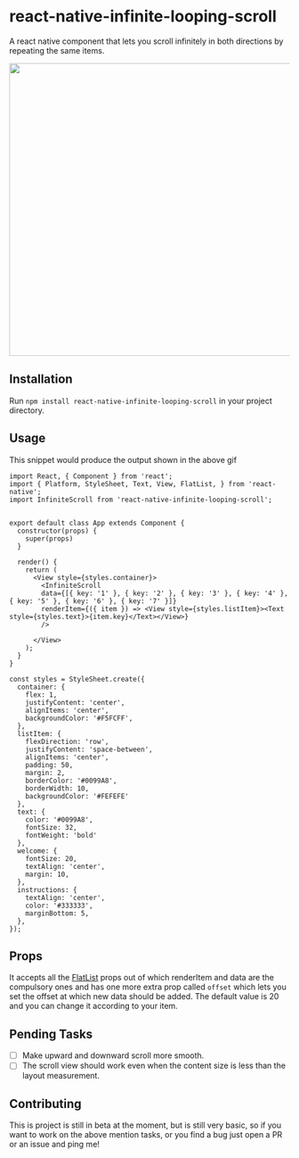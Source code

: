 # react-native-infinite-looping-scroll

A react native component that lets you scroll infinitely in both directions by repeating the same items.

<p align="center">
<img src="https://raw.githubusercontent.com/tjacobdesign/react-native-infinite-looping-scroll/master/infinite-gif.gif" width="640" height="525">
</p>

## Installation

Run `npm install react-native-infinite-looping-scroll` in your project directory.

## Usage

This snippet would produce the output shown in the above gif

```
import React, { Component } from 'react';
import { Platform, StyleSheet, Text, View, FlatList, } from 'react-native';
import InfiniteScroll from 'react-native-infinite-looping-scroll';


export default class App extends Component {
  constructor(props) {
    super(props)
  }
 
  render() {
    return (
      <View style={styles.container}>
        <InfiniteScroll
        data={[{ key: '1' }, { key: '2' }, { key: '3' }, { key: '4' }, { key: '5' }, { key: '6' }, { key: '7' }]}
        renderItem={({ item }) => <View style={styles.listItem}><Text style={styles.text}>{item.key}</Text></View>}
        />
        
      </View>
    );
  }
}

const styles = StyleSheet.create({
  container: {
    flex: 1,
    justifyContent: 'center',
    alignItems: 'center',
    backgroundColor: '#F5FCFF',
  },
  listItem: {
    flexDirection: 'row',
    justifyContent: 'space-between',
    alignItems: 'center',
    padding: 50,
    margin: 2,
    borderColor: '#0099A8',
    borderWidth: 10,
    backgroundColor: '#FEFEFE'
  },
  text: {
    color: '#0099A8',
    fontSize: 32,
    fontWeight: 'bold'
  },
  welcome: {
    fontSize: 20,
    textAlign: 'center',
    margin: 10,
  },
  instructions: {
    textAlign: 'center',
    color: '#333333',
    marginBottom: 5,
  },
});

```

## Props

It accepts all the [FlatList](https://facebook.github.io/react-native/docs/flatlist.html) props out of which renderItem and data are the compulsory ones and has one more extra prop called `offset` which lets you set the offset at which new data should be added. The default value is 20 and you can change it according to your item.

## Pending Tasks

- [ ] Make upward and downward scroll more smooth.
- [ ] The scroll view should work even when the content size is less than the layout measurement.

## Contributing

This is project is still in beta at the moment, but is still very basic, so if you want to work on the above mention tasks, or you find a bug just open a PR or an issue and ping me!
